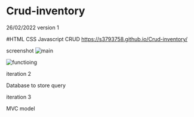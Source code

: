 # Crud-inventory
26/02/2022 version 1

#HTML CSS Javascript CRUD
https://s3793758.github.io/Crud-inventory/

screenshot
![main](https://user-images.githubusercontent.com/58293386/155850366-c000ce80-a116-4d6e-8276-fbd840a80d26.png)


![functioing](https://user-images.githubusercontent.com/58293386/155850360-507100b4-c46e-4597-9d8c-29f1745cda98.png)

iteration 2

Database to store query 



iteration 3 

MVC model 
